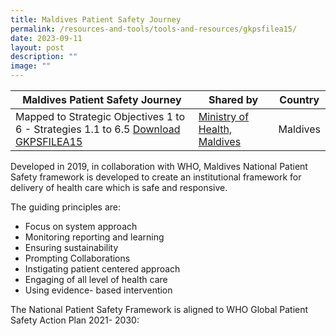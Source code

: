 ```yaml
---
title: Maldives Patient Safety Journey
permalink: /resources-and-tools/tools-and-resources/gkpsfilea15/
date: 2023-09-11
layout: post
description: ""
image: ""
---
```

| Maldives Patient Safety Journey | Shared by | Country |
| -------- | -------- | -------- |
| Mapped to Strategic Objectives 1 to 6 - Strategies 1.1 to 6.5 [Download GKPSFILEA15](/files/gkpsfilea15_maldives%20country%20status%20report%20on%20patient%20safety%20journey.pdf)  | [Ministry of Health, Maldives](https://health.gov.mv/en) | Maldives |

Developed in 2019, in collaboration with WHO, Maldives National Patient Safety framework is developed to create an institutional framework for delivery of health care which is safe and responsive.

The guiding principles are:
* Focus on system approach
* Monitoring reporting and learning
* Ensuring sustainability
* Prompting Collaborations
* Instigating patient centered approach
* Engaging of all level of health care
* Using evidence- based intervention

The National Patient Safety Framework is aligned to WHO Global Patient Safety Action Plan 2021- 2030:

